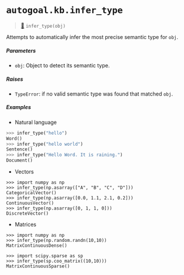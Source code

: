 # `autogoal.kb.infer_type`

> [📝](https://github.com/autogoal/autogoal/blob/master/autogoal/kb/_data.py#L303)
> `infer_type(obj)`

Attempts to automatically infer the most precise semantic type for `obj`.

##### Parameters

* `obj`: Object to detect its semantic type.

##### Raises

* `TypeError`: if no valid semantic type was found that matched `obj`.

##### Examples

* Natural language

```python
>>> infer_type("hello")
Word()
>>> infer_type("hello world")
Sentence()
>>> infer_type("Hello Word. It is raining.")
Document()

```

* Vectors

```
>>> import numpy as np
>>> infer_type(np.asarray(["A", "B", "C", "D"]))
CategoricalVector()
>>> infer_type(np.asarray([0.0, 1.1, 2.1, 0.2]))
ContinuousVector()
>>> infer_type(np.asarray([0, 1, 1, 0]))
DiscreteVector()

```

* Matrices

```
>>> import numpy as np
>>> infer_type(np.random.randn(10,10))
MatrixContinuousDense()

>>> import scipy.sparse as sp
>>> infer_type(sp.coo_matrix((10,10)))
MatrixContinuousSparse()

```
